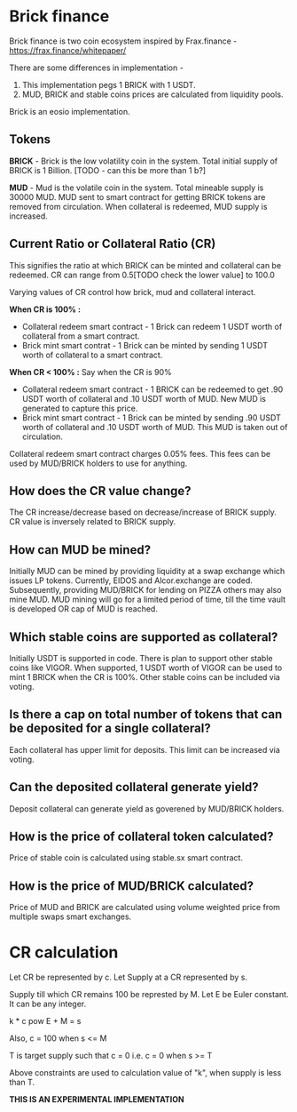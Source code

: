# Brick finance

Brick finance is two coin ecosystem inspired by Frax.finance - https://frax.finance/whitepaper/

There are some differences in implementation -
1) This implementation pegs 1 BRICK with 1 USDT.
2) MUD, BRICK and stable coins prices are calculated from liquidity pools.

Brick is an eosio implementation.

## Tokens 

**BRICK** - Brick is the low volatility coin in the system. Total initial supply of BRICK is 1 Billion. [TODO - can this be more than 1 b?] 

**MUD** - Mud is the volatile coin in the system. Total mineable supply is 30000 MUD. MUD sent to smart contract for getting BRICK tokens are removed from circulation. When collateral is redeemed, MUD supply is increased. 

## Current Ratio or Collateral Ratio (CR)

This signifies the ratio at which BRICK can be minted and collateral can be redeemed. CR can range from 0.5[TODO check the lower value] to 100.0  

Varying values of CR control how brick, mud and collateral interact.

**When CR is 100% :**
- Collateral redeem smart contract  - 1 Brick can redeem 1 USDT worth of collateral from a smart contract.
- Brick mint smart contrat - 1 Brick can be minted by sending 1 USDT worth of collateral to a smart contract.

**When CR < 100% :**
Say when the CR is 90%
- Collateral redeem smart contract - 1 BRICK can be redeemed to get .90 USDT worth of collateral and .10 USDT worth of MUD. New MUD is generated to capture this price.
- Brick mint smart contract - 1 Brick can be minted by sending .90 USDT worth of collateral and .10 USDT worth of MUD. This MUD is taken out of circulation.

Collateral redeem smart contract charges 0.05% fees. This fees can be used by MUD/BRICK holders to use for anything.

## How does the CR value change?

The CR increase/decrease based on decrease/increase of BRICK supply. CR value is inversely related to BRICK supply.

## How can MUD be mined?

Initially MUD can be mined by providing liquidity at a swap exchange which issues LP tokens. Currently, EIDOS and Alcor.exchange are coded.
Subsequently, providing MUD/BRICK for lending on PIZZA others may also mine MUD. MUD mining will go for a limited period of time, till the time vault is developed OR cap of MUD is reached.

## Which stable coins are supported as collateral?

Initially USDT is supported in code. There is plan to support other stable coins like VIGOR. When supported, 1 USDT worth of VIGOR can be used to mint 1 BRICK when the CR is 100%. 
Other stable coins can be included via voting.

## Is there a cap on total number of tokens that can be deposited for a single collateral?

Each collateral has upper limit for deposits. This limit can be increased via voting.

## Can the deposited collateral generate yield?

Deposit collateral can generate yield as goverened by MUD/BRICK holders.

## How is the price of collateral token calculated?

Price of stable coin is calculated using stable.sx smart contract.

## How is the price of MUD/BRICK calculated?

Price of MUD and BRICK are calculated using volume weighted price from multiple swaps smart exchanges. 

# CR calculation

Let CR be represented by c.
Let Supply at a CR represented by s.

Supply till which CR remains 100 be represted by M.
Let E be Euler constant. It can be any integer. 

k * c pow E + M = s

Also, c = 100 when s <= M

T is target supply such that c = 0
i.e. c = 0 when s >= T

Above constraints are used to calculation value of "k", when supply is less than T.

**THIS IS AN EXPERIMENTAL IMPLEMENTATION**

